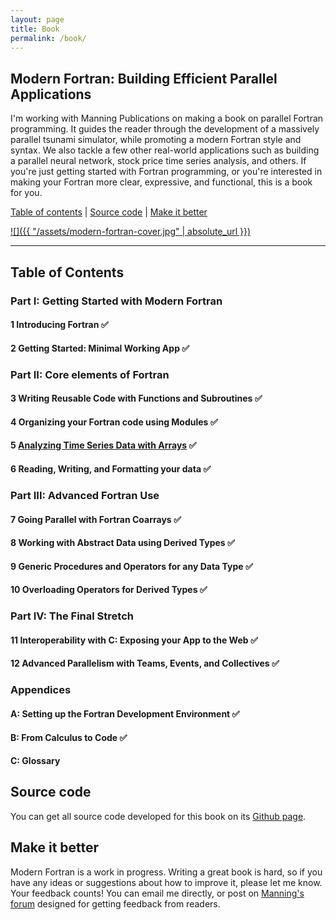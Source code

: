 ```yaml
---
layout: page
title: Book
permalink: /book/
---
```


## Modern Fortran: Building Efficient Parallel Applications

I'm working with Manning Publications on making a book on parallel Fortran 
programming. It guides the reader through the development of a massively
parallel tsunami simulator, while promoting a modern Fortran style and syntax.
We also tackle a few other real-world applications such as building a parallel 
neural network, stock price time series analysis, and others.
If you're just getting started with Fortran programming, or you're interested
in making your Fortran more clear, expressive, and functional, this is a book for you.

[Table of contents](#table-of-contents) |
[Source code](#source-code) |
[Make it better](#make-it-better)

[![]({{ "/assets/modern-fortran-cover.jpg" | absolute_url }})](https://www.manning.com/books/modern-fortran?a_aid=modernfortran&a_bid=2dc4d442)

----

## Table of Contents

### **Part I: Getting Started with Modern Fortran**
#### 1 Introducing Fortran &#x2705;
#### 2 Getting Started: Minimal Working App &#x2705;
### **Part II: Core elements of Fortran**
#### 3 Writing Reusable Code with Functions and Subroutines &#x2705;
#### 4 Organizing your Fortran code using Modules &#x2705;
#### 5 [Analyzing Time Series Data with Arrays](https://milancurcic.com/2018/11/06/analyzing-stock-price-time-series-with-modern-fortran-part1.html) &#x2705;
#### 6 Reading, Writing, and Formatting your data &#x2705;
### **Part III: Advanced Fortran Use**
#### 7 Going Parallel with Fortran Coarrays &#x2705;
#### 8 Working with Abstract Data using Derived Types &#x2705;
#### 9 Generic Procedures and Operators for any Data Type &#x2705;
#### 10 Overloading Operators for Derived Types &#x2705;
### **Part IV: The Final Stretch**
#### 11 Interoperability with C: Exposing your App to the Web &#x2705;
#### 12 Advanced Parallelism with Teams, Events, and Collectives &#x2705;
### **Appendices**
#### A: Setting up the Fortran Development Environment &#x2705;
#### B: From Calculus to Code &#x2705;
#### C: Glossary

## Source code

You can get all source code developed for this book on its
[Github page](https://github.com/modern-fortran).

## Make it better

Modern Fortran is a work in progress.
Writing a great book is hard, so if you have any ideas or suggestions 
about how to improve it, please let me know. Your feedback counts!
You can email me directly, or post on [Manning's forum](https://forums.manning.com/forums/modern-fortran) 
designed for getting feedback from readers.
